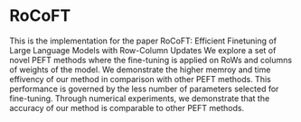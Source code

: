 # RoCoFT

This is the implementation for the paper RoCoFT: Efficient Finetuning of Large Language Models with Row-Column Updates
We explore a set of novel PEFT methods where the fine-tuning is applied on RoWs and columns of weights of the model.
We  demonstrate  the higher  memroy and time effivency of our method  in comparison with other PEFT methods.
This performance is governed by the less number of parameters selected for  fine-tuning.
Through numerical experiments, we demonstrate that the accuracy of  our method is comparable to other PEFT methods.
